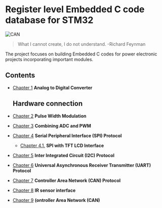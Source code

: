 
# Register level Embedded C code database for STM32

![CAN](https://github.com/ArjunAmbat/Baremetal_STM32/assets/87219324/cd10a5f4-29ba-40f8-8ffb-53a9048ca074)


>  What I cannot create, I do not understand. -Richard Feynman

The project focuses on building Embedded C codes for power electronic projects incorporating important modules.

**Contents**
-------------

- [Chapter 1](https://github.com/ArjunAmbat/Baremetal_STM32/tree/be8ffd623fb809dea0ad83f6c8df1cd8b9b64ac5/ADC) **Analog to Digital Converter**
  
  Hardware connection
  --------------------
  
- [Chapter 2](PWM) **Pulse Width Modulation**
- [Chapter 3](PWM_ADC) **Combining ADC and PWM**
- [Chapter 4]() **Serial Peripheral Interface (SPI) Protocol**
  - [Chapter 4.1.]() **SPI with TFT LCD Interface**
- [Chapter 5](I2C) **Inter Integrated Circuit (I2C) Protocol**
- [Chapter 6](UART) **Universal Asynchronous Receiver Transmitter (UART) Protocol**
- [Chapter 7]() **Controller Area Network (CAN) Protocol**
- [Chapter 8](https://github.com/ArjunAmbat/IR_sensor_interface.git) **IR sensor interface**
- [Chapter 9](https://github.com/ArjunAmbat/IR_sensor_interface.git) **(ontroller Area Network (CAN)**


